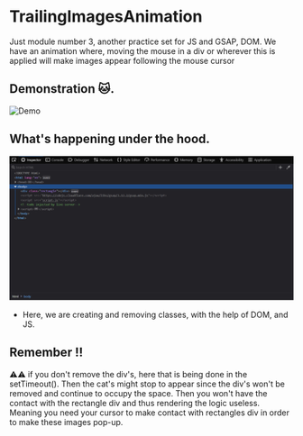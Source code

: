 # TrailingImagesAnimation
Just module number 3, another practice set for JS and GSAP, DOM. We have an animation where, moving the mouse in a div or wherever this is applied will make images appear following the mouse cursor

## Demonstration 🐱.
<img src="https://github.com/knilesh9/TrailingImagesAnimation/blob/main/media/gifs/demo.gif" alt="Demo" width="auto" height="auto">


## What's happening under the hood.

<img src="https://github.com/knilesh9/TrailingImagesAnimation/blob/main/media/gifs/devtools.gif" alt="Demo" width="auto" height="auto">

* Here, we are creating and removing classes, with the help of DOM, and JS.

## Remember ‼
⚠⚠ if you don't remove the div's, here that is being done in the setTimeout().
Then the cat's might stop to appear since the div's won't be removed and continue to occupy the space.
Then you won't have the contact with the rectangle div and thus rendering the logic useless.
Meaning you need your cursor to make contact with rectangles div in order to make these images pop-up.
